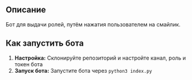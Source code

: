 ## Описание

Бот для выдачи ролей, путём нажатия пользователем на смайлик.

## Как запустить бота

1. **Настройка:** Склонируйте репозиторий и настройте канал, роль и токен бота
2. **Запуск бота:** Запустите бота через `python3 index.py`
